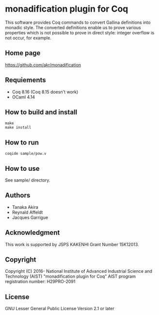 # monadification plugin for Coq

This software provides Coq commands to convert Gallina definitions into
monadic style.
The converted definitions enable us to prove various properties which is
not possible to prove in direct style: integer overflow is not occur, for example.

## Home page

https://github.com/akr/monadification

## Requiements

- Coq 8.16 (Coq 8.15 doesn't work)
- OCaml 4.14

## How to build and install

    make
    make install

## How to run

    coqide sample/pow.v

## How to use

See sample/ directory.

## Authors

- Tanaka Akira
- Reynald Affeldt
- Jacques Garrigue

## Acknowledgment

This work is supported by JSPS KAKENHI Grant Number 15K12013.

## Copyright

Copyright (C) 2016- National Institute of Advanced Industrial Science and Technology (AIST)
"monadification plugin for Coq"
AIST program registration number: H29PRO-2091

## License

GNU Lesser General Public License Version 2.1 or later
